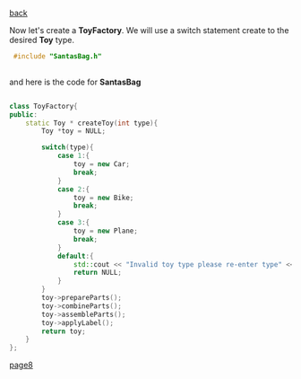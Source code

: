 [back](./page06.md)


Now let's create a **ToyFactory**. We will use a switch statement create to the desired **Toy** type.

```cpp
 #include "SantasBag.h"
 
```

and here is the code for **SantasBag**

```cpp

class ToyFactory{
public:
    static Toy * createToy(int type){
        Toy *toy = NULL;

        switch(type){
            case 1:{
                toy = new Car;
                break;
            }
            case 2:{
                toy = new Bike;
                break;
            }
            case 3:{
                toy = new Plane;
                break;
            }
            default:{
                std::cout << "Invalid toy type please re-enter type" << std::endl;
                return NULL;
            }
        }
        toy->prepareParts();
        toy->combineParts();
        toy->assembleParts();
        toy->applyLabel();
        return toy;
    }
};
```

[page8](./page08.md)

